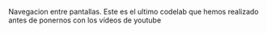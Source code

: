   Navegacion entre pantallas.
  Este es el ultimo codelab que hemos realizado antes de ponernos con los vídeos de youtube

